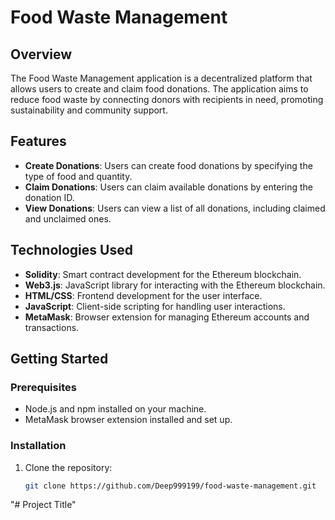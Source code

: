 # Food Waste Management

## Overview

The Food Waste Management application is a decentralized platform that allows users to create and claim food donations. The application aims to reduce food waste by connecting donors with recipients in need, promoting sustainability and community support.

## Features

- **Create Donations**: Users can create food donations by specifying the type of food and quantity.
- **Claim Donations**: Users can claim available donations by entering the donation ID.
- **View Donations**: Users can view a list of all donations, including claimed and unclaimed ones.

## Technologies Used

- **Solidity**: Smart contract development for the Ethereum blockchain.
- **Web3.js**: JavaScript library for interacting with the Ethereum blockchain.
- **HTML/CSS**: Frontend development for the user interface.
- **JavaScript**: Client-side scripting for handling user interactions.
- **MetaMask**: Browser extension for managing Ethereum accounts and transactions.

## Getting Started

### Prerequisites

- Node.js and npm installed on your machine.
- MetaMask browser extension installed and set up.

### Installation

1. Clone the repository:
   ```bash
   git clone https://github.com/Deep999199/food-waste-management.git
"# Project Title" 
